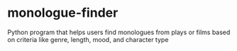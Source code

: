 # monologue-finder
Python program that helps users find monologues from plays or films based on criteria like genre, length, mood, and character type

